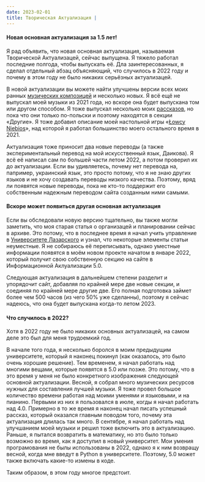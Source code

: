 ```yaml
---
date: 2023-02-01
title: Творическая Актуализация |
---
```


#### Новая основная актуализация за 1.5 лет!

Я рад объявить, что новая основная актуализация, называемая Творической Актуализацей, сейчас выпущена. Я тяжело работал последние полгода, чтобы выпускать её. Дла заинтересованных, я сделал отдельный абзац объясняющий, что случилось в 2022 году и почему в этом году не было никаких серьёзных актуализацей.

В новой актуализации вы можете найти улучшены версии всех моих ранных [музических композицей](music) и несколько новых. Я всё ещё не выпускал моей музыки из 2021 года, но вскоре она будет выпускана том или другом способом. Я тоже выпускал несколько моих [рассказов](other/stories), но пока что они только по-польски и поэтому находятся в секции «Другие». Я тоже добавил описание моей настольной игры «[Łowcy Niebios](other/łowcy-niebios)», над которой я работал большинство моего остального время в 2021.

Актуализация тоже приносит два новые переводы (а также экспериментальный перевод на мой искусственный язык, Даикова). Я всё её написал сам по большей части летом 2022, а потом проверил их до актуализации. Если вы удивляетесь, почему нет перевода на, папример, украинский язык, это просто потому, что я не знаю других языков и не хочу создавать переводы низкого качества. Поэтому, вряд ли появятся новые переводы, пока не кто-то поддержит его собственным надежным переводом сайта созданным ними самыми.

#### Вскоре может появиться другая основная актуализация

Если вы обследовали новую версию тщательно, вы также могли заметить, что моя старая статья о организацей и планировании сейчас в архиве. Это потому, что в последнее время я начал учить управление в [Университете Лазарского](https://en.wikipedia.org/wiki/Lazarski_University) и узнал, что некоторые элементы статьи неуместные. Я не собираюсь её переписывать, однако уместные информации появятся в моём новом проекте начатом в январе 2022, который получит свою собственную секцию на сайте в Информационной Аклуализации 5.0.

Следующая актуализация в дальнейшем степени разделит и упорядочит сайт, добавляя по крайней мере две новые секции, и соединяя по крайней мере другие две. Его полная подготовка займет более чем 500 часов (из чего 50% уже сделанны), поэтому я сейчас надеюсь, что она будет выпускана когда-то летом 2023.

#### Что случилось в 2022?

Хотя в 2022 году не было никаких основных актуализацей, на самом деле это был для меня трудоемкий год.

В начале того года, я несколько боролся в моим предыдущим университете, который я наконец покинул (как оказалось, это было очень хорошие решение). Тем временем, я начал работать над многими вещами, которые появятся в 5.0 или позже. Это потому, что в это время у меня не было конкретного изображения следующей основной актуализации. Весной, я собрал много музических ресурсов нужных для составления лучшей музыки. Я тоже провел большое количество времени работая над моими уменями и языковыми, и на пианино. Первыми из них я пользовался в июле, когды я начал работать над 4.0. Примерно в то же время я наконец начал писать успешный рассказ, который оказался главным поводом того, почему эта актуализация длилась так много. В сентябре, я начал работать над улучшанием моей музыки и решил тоже включить это в актуализацию. Раньше, я пытался возвратить в математику, но это было только возможно во время, как я доступил в новый университет. Мои умения програмования не былы использованы в 2022, однако я к ним возвращу весной, когда мне введут в Python в университете. Поэтому, 5.0 может также включать какие-то измены в коде.

Таким образом, в этом году многое предстоит.
